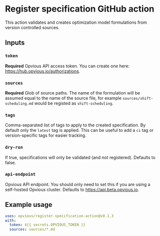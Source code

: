 # Register specification GitHub action

This action validates and creates optimization model formulations from version
controlled sources.

## Inputs

### `token`

**Required** Opvious API access token. You can create one here:
https://hub.opvious.io/authorizations.

### `sources`

**Required** Glob of source paths. The name of the formulation will be assumed
equal to the name of the source file, for example `sources/shift-scheduling.md`
would be registed as `shift-scheduling`.

### `tags`

Comma-separated list of tags to apply to the created specification. By default
only the `latest` tag is applied. This can be useful to add a `ci` tag or
version-specific tags for easier tracking.

### `dry-run`

If true, specifications will only be validated (and not registered). Defaults to
false.

### `api-endpoint`

Opvious API endpoint. You should only need to set this if you are using a
self-hosted Opvious cluster. Defaults to https://api.beta.opvious.io.

## Example usage

```yaml
uses: opvious/register-specification-action@v0.1.3
with:
  token: ${{ secrets.OPVIOUS_TOKEN }}
  sources: sources/*.md
```
